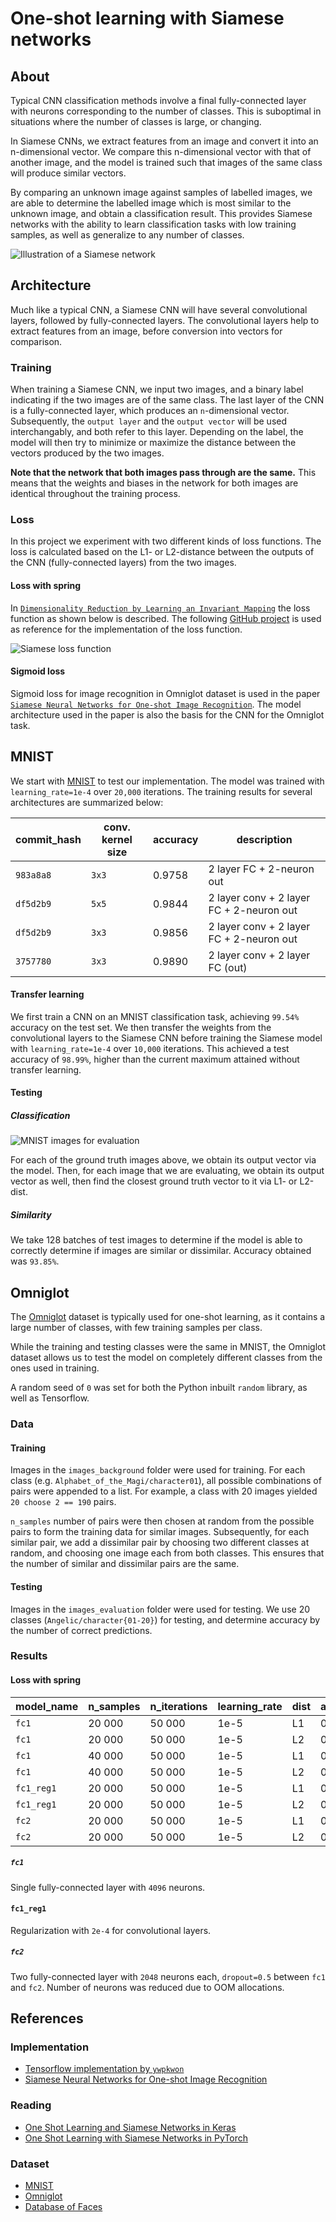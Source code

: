 # One-shot learning with Siamese networks
## About
Typical CNN classification methods involve a final fully-connected layer with neurons corresponding to the number of classes. This is suboptimal in situations where the number of classes is large, or changing.

In Siamese CNNs, we extract features from an image and convert it into an n-dimensional vector. We compare this n-dimensional vector with that of another image, and the model is trained such that images of the same class will produce similar vectors.

By comparing an unknown image against samples of labelled images, we are able to determine the labelled image which is most similar to the unknown image, and obtain a classification result. This provides Siamese networks with the ability to learn classification tasks with low training samples, as well as generalize to any number of classes.

![Illustration of a Siamese network](https://sorenbouma.github.io/images/Siamese_diagram_2.png)

## Architecture
Much like a typical CNN, a Siamese CNN will have several convolutional layers, followed by fully-connected layers. The convolutional layers help to extract features from an image, before conversion into vectors for comparison.

### Training
When training a Siamese CNN, we input two images, and a binary label indicating if the two images are of the same class. The last layer of the CNN is a fully-connected layer, which produces an `n`-dimensional vector. Subsequently, the `output layer` and the `output vector` will be used interchangably, and both refer to this layer. Depending on the label, the model will then try to minimize or maximize the distance between the vectors produced by the two images.

**Note that the network that both images pass through are the same.** This means that the weights and biases in the network for both images are identical throughout the training process.

### Loss
In this project we experiment with two different kinds of loss functions. The loss is calculated based on the L1- or L2-distance between the outputs of the CNN (fully-connected layers) from the two images.

#### Loss with spring
In [`Dimensionality Reduction by Learning an Invariant Mapping`](http://yann.lecun.com/exdb/publis/pdf/hadsell-chopra-lecun-06.pdf) the loss function as shown below is described. The following [GitHub project](https://github.com/ywpkwon/siamese_tf_mnist/blob/master/inference.py#L37) is used as reference for the implementation of the loss function.

![Siamese loss function](https://cdn-images-1.medium.com/max/1600/1*tzGB6D97tHWR_-NJ8FKknw.jpeg)

#### Sigmoid loss
Sigmoid loss for image recognition in Omniglot dataset is used in the paper [`Siamese Neural Networks for One-shot Image Recognition`](https://www.cs.cmu.edu/~rsalakhu/papers/oneshot1.pdf). The model architecture used in the paper is also the basis for the CNN for the Omniglot task.

## MNIST
We start with [MNIST](http://yann.lecun.com/exdb/mnist/) to test our implementation. The model was trained with `learning_rate=1e-4` over `20,000` iterations. The training results for several architectures are summarized below:

| commit_hash | conv. kernel size | accuracy | description                              |
| ----------- | ----------------- | -------- | ---------------------------------------- |
| `983a8a8`   | `3x3`             | 0.9758   | 2 layer FC + 2-neuron out                |
| `df5d2b9`   | `5x5`             | 0.9844   | 2 layer conv + 2 layer FC + 2-neuron out |
| `df5d2b9`   | `3x3`             | 0.9856   | 2 layer conv + 2 layer FC + 2-neuron out |
| `3757780`   | `3x3`             | 0.9890   | 2 layer conv + 2 layer FC (out)          |

#### Transfer learning
We first train a CNN on an MNIST classification task, achieving `99.54%` accuracy on the test set. We then transfer the weights from the convolutional layers to the Siamese CNN before training the Siamese model with `learning_rate=1e-4` over `10,000` iterations. This achieved a test accuracy of `98.99%`, higher than the current maximum attained without transfer learning.

#### Testing
##### Classification
![MNIST images for evaluation](https://i.imgur.com/N93KaOF.png)

For each of the ground truth images above, we obtain its output vector via the model. Then, for each image that we are evaluating, we obtain its output vector as well, then find the closest ground truth vector to it via L1- or L2-dist.

##### Similarity
We take 128 batches of test images to determine if the model is able to correctly determine if images are similar or dissimilar. Accuracy obtained was `93.85%`.

## Omniglot
The [Omniglot](https://github.com/brendenlake/omniglot) dataset is typically used for one-shot learning, as it contains a large number of classes, with few training samples per class.

While the training and testing classes were the same in MNIST, the Omniglot dataset allows us to test the model on completely different classes from the ones used in training.

A random seed of `0` was set for both the Python inbuilt `random` library, as well as Tensorflow.

### Data
#### Training
Images in the `images_background` folder were used for training. For each class (e.g. `Alphabet_of_the_Magi/character01`), all possible combinations of pairs were appended to a list. For example, a class with 20 images yielded `20 choose 2 == 190` pairs.

`n_samples` number of pairs were then chosen at random from the possible pairs to form the training data for similar images. Subsequently, for each similar pair, we add a dissimilar pair by choosing two different classes at random, and choosing one image each from both classes. This ensures that the number of similar and dissimilar pairs are the same.

#### Testing
Images in the `images_evaluation` folder were used for testing. We use 20 classes (`Angelic/character{01-20}`) for testing, and determine accuracy by the number of correct predictions. 

### Results
#### Loss with spring
| model_name | n_samples | n_iterations | learning_rate | dist | accuracy  |
| ---------- | --------- | ------------ | ------------- | ---- | --------- |
| `fc1`      | 20 000    | 50 000       | 1e-5          | L1   | 0.4025    |
| `fc1`      | 20 000    | 50 000       | 1e-5          | L2   | 0.4150    |
| `fc1`      | 40 000    | 50 000       | 1e-5          | L1   | 0.4000    |
| `fc1`      | 40 000    | 50 000       | 1e-5          | L2   | 0.4000    |
| `fc1_reg1` | 20 000    | 50 000       | 1e-5          | L1   | 0.2700    |
| `fc1_reg1` | 20 000    | 50 000       | 1e-5          | L2   | 0.2725    |
| `fc2`      | 20 000    | 50 000       | 1e-5          | L1   | 0.2875    |
| `fc2`      | 20 000    | 50 000       | 1e-5          | L2   | 0.2800    |


##### `fc1`
Single fully-connected layer with `4096` neurons.

#### `fc1_reg1`
Regularization with `2e-4` for convolutional layers.

##### `fc2`
Two fully-connected layer with `2048` neurons each, `dropout=0.5` between `fc1` and `fc2`. Number of neurons was reduced due to OOM allocations.

## References
### Implementation
* [Tensorflow implementation by `ywpkwon`](https://github.com/ywpkwon/siamese_tf_mnist/)
* [Siamese Neural Networks for One-shot Image Recognition](https://www.cs.cmu.edu/~rsalakhu/papers/oneshot1.pdf)

### Reading
* [One Shot Learning and Siamese Networks in Keras](https://sorenbouma.github.io/blog/oneshot/)  
* [One Shot Learning with Siamese Networks in PyTorch](https://hackernoon.com/one-shot-learning-with-siamese-networks-in-pytorch-8ddaab10340e)

### Dataset
* [MNIST](http://yann.lecun.com/exdb/mnist/)
* [Omniglot](https://github.com/brendenlake/omniglot)
* [Database of Faces](http://www.cl.cam.ac.uk/research/dtg/attarchive/facedatabase.html)
